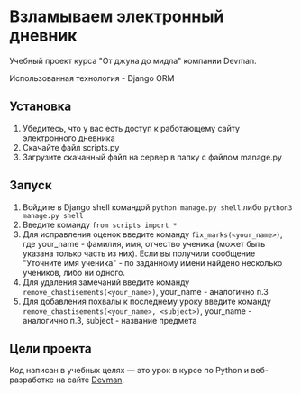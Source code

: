 # Взламываем электронный дневник

Учебный проект курса "От джуна до мидла" компании Devman. 

Использованная технология - Django ORM

## Установка
1. Убедитесь, что у вас есть доступ к работающему сайту электронного дневника
2. Скачайте файл scripts.py
3. Загрузите скачанный файл на сервер в папку с файлом manage.py

## Запуск

1. Войдите в Django shell командой `python manage.py shell` либо `python3 manage.py shell`
2. Введите команду `from scripts import *`
3. Для исправления оценок введите команду `fix_marks(<your_name>)`, где your_name - фамилия, имя, отчество ученика (может быть указана только часть из них). Если вы получили сообщение "Уточните имя ученика" - по заданному имени найдено несколько учеников, либо ни одного.
4. Для удаления замечаний введите команду `remove_chastisements(<your_name>)`, your_name - аналогично п.3
5. Для добавления похвалы к последнему уроку введите команду `remove_chastisements(<your_name>, <subject>)`, your_name - аналогично п.3, subject - название предмета

## Цели проекта

Код написан в учебных целях — это урок в курсе по Python и веб-разработке на сайте [Devman](https://dvmn.org).
